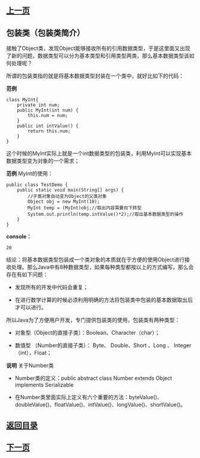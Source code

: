 ## [上一页](course77)

## 包装类（包装类简介）

接触了Object类，发现Object能够接收所有的引用数据类型，于是这里面又出现了新的问题，数据类型可以分为基本类型和引用类型两类，那么基本数据类型该如何处理呢？

所谓的包装类指的就是将基本数据类型封装在一个类中，就好比如下的代码：

**范例**  

	class MyInt{
		private int num;
		public MyInt(int num) {
			this.num = num;
		}
		public int intValue() {
			return this.num;
		}
	}

这个时候的MyInt实际上就是一个int数据类型的包装类，利用MyInt可以实现基本数据类型变为对象的一个需求；

**范例** MyInt的使用：

	public class TestDemo {
		public static void main(String[] args) {
			//子类对象自动变为Object的父类对象
			Object obj = new MyInt(10);
			MyInt temp = (MyInt)obj;//取出内容需要向下转型
			System.out.println(temp.intValue()*2);//取出基本数据类型的操作
		}
	}

**console：**

	20

结论：将基本数据类型包装成一个类对象的本质就在于方便的使用Object进行接收处理。那么Java中有8种数据类型，如果每种类型都按以上的方式编写，那么会存在有如下问题：

- 发现所有的开发中代码会重复；

- 在进行数学计算的时候必须利用明确的方法将包装类中包装的基本数据取出后才可以进行。

所以Java为了方便用户开发，专门提供包装类的使用，包装类有两种类型：

- 对象型（Object的直接子类）：Boolean、Character（char）；

- 数值型	（Number的直接子类）： Byte、 Double、Short 、Long 、 Integer（int），Float；

**说明** 关于Number类

- Number类的定义：public abstract class Number extends Object implements Serializable

- 在Number类里面实际上定义有六个重要的方法：byteValue()、doubleValue()、floatValue()、intValue()、longValue()、shortValue()。




## [返回目录](https://wuchengcheng110120.github.io/learnJava)
## [下一页](course79)
